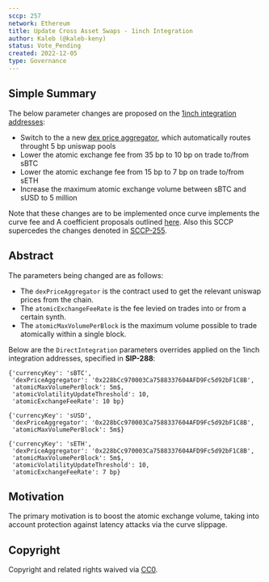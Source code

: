 ```yaml
---
sccp: 257
network: Ethereum
title: Update Cross Asset Swaps - 1inch Integration
author: Kaleb (@kaleb-keny)
status: Vote_Pending
created: 2022-12-05
type: Governance
---
```


<!--You can leave these HTML comments in your merged SCCP and delete the visible duplicate text guides, they will not appear and may be helpful to refer to if you edit it again. This is the suggested template for new SCCPs. Note that an SCCP number will be assigned by an editor. When opening a pull request to submit your SCCP, please use an abbreviated title in the filename, `sccp-draft_title_abbrev.md`. The title should be 44 characters or less.-->

## Simple Summary

<!--"If you can't explain it simply, you don't understand it well enough." Provide a simplified and layman-accessible explanation of the SCCP.-->
The below parameter changes are proposed on the  [1inch integration addresses](https://sips.synthetix.io/sips/sip-288/):
- Switch to the a new [dex price aggregator](https://etherscan.io/address/0x228bCc970003Ca7588337604AFD9Fc5d92bF1C8B), which automatically routes throught 5 bp uniswap pools
- Lower the atomic exchange fee from 35 bp to 10 bp on trade to/from sBTC
- Lower the atomic exchange fee from 15 bp to 7 bp on trade to/from sETH
- Increase the maximum atomic exchange volume between sBTC and sUSD to 5 million

Note that these changes are to be implemented once curve implements the curve fee and A coefficient proposals outlined [here](https://gov.curve.fi/t/update-seth-susd-curve-pool-parameters-atomic-swaps/4592/5). Also this SCCP supercedes the changes denoted in [SCCP-255](https://sips.synthetix.io/sccp/sccp-255/).

## Abstract

<!--A short (~200 word) description of the variable change proposed.-->

The parameters being changed are as follows:

- The `dexPriceAggregator` is the contract used to get the relevant uniswap prices from the chain.
- The `atomicExchangeFeeRate` is the fee levied on trades into or from a certain synth.
- The `atomicMaxVolumePerBlock` is the maximum volume possible to trade atomically within a single block.

Below are the `DirectIntegration` parameters overrides applied on the 1inch integration addresses, specified in **SIP-288**:

```
{'currencyKey': 'sBTC',
 'dexPriceAggregator': '0x228bCc970003Ca7588337604AFD9Fc5d92bF1C8B',
 'atomicMaxVolumePerBlock': 5m$,
 'atomicVolatilityUpdateThreshold': 10,
 'atomicExchangeFeeRate': 10 bp}

{'currencyKey': 'sUSD',
 'dexPriceAggregator': '0x228bCc970003Ca7588337604AFD9Fc5d92bF1C8B',
 'atomicMaxVolumePerBlock': 5m$}

{'currencyKey': 'sETH',
 'dexPriceAggregator': '0x228bCc970003Ca7588337604AFD9Fc5d92bF1C8B',
 'atomicMaxVolumePerBlock': 5m$,
 'atomicVolatilityUpdateThreshold': 10,
 'atomicExchangeFeeRate': 7 bp}
```

## Motivation

<!--The motivation is critical for SCCPs that want to update variables within Synthetix. It should clearly explain why the existing variable is not incentive aligned. SCCP submissions without sufficient motivation may be rejected outright.-->

The primary motivation is to boost the atomic exchange volume, taking into account protection against latency attacks via the curve slippage.

## Copyright

Copyright and related rights waived via [CC0](https://creativecommons.org/publicdomain/zero/1.0/).